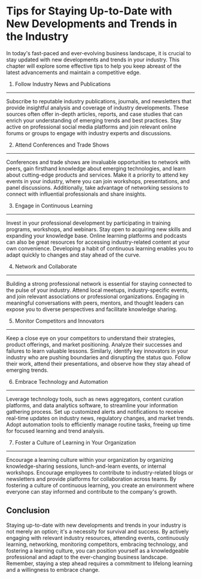 Tips for Staying Up-to-Date with New Developments and Trends in the Industry
=====================================================================================

In today's fast-paced and ever-evolving business landscape, it is crucial to stay updated with new developments and trends in your industry. This chapter will explore some effective tips to help you keep abreast of the latest advancements and maintain a competitive edge.

1. Follow Industry News and Publications
----------------------------------------

Subscribe to reputable industry publications, journals, and newsletters that provide insightful analysis and coverage of industry developments. These sources often offer in-depth articles, reports, and case studies that can enrich your understanding of emerging trends and best practices. Stay active on professional social media platforms and join relevant online forums or groups to engage with industry experts and discussions.

2. Attend Conferences and Trade Shows
-------------------------------------

Conferences and trade shows are invaluable opportunities to network with peers, gain firsthand knowledge about emerging technologies, and learn about cutting-edge products and services. Make it a priority to attend key events in your industry, where you can join workshops, presentations, and panel discussions. Additionally, take advantage of networking sessions to connect with influential professionals and share insights.

3. Engage in Continuous Learning
--------------------------------

Invest in your professional development by participating in training programs, workshops, and webinars. Stay open to acquiring new skills and expanding your knowledge base. Online learning platforms and podcasts can also be great resources for accessing industry-related content at your own convenience. Developing a habit of continuous learning enables you to adapt quickly to changes and stay ahead of the curve.

4. Network and Collaborate
--------------------------

Building a strong professional network is essential for staying connected to the pulse of your industry. Attend local meetups, industry-specific events, and join relevant associations or professional organizations. Engaging in meaningful conversations with peers, mentors, and thought leaders can expose you to diverse perspectives and facilitate knowledge sharing.

5. Monitor Competitors and Innovators
-------------------------------------

Keep a close eye on your competitors to understand their strategies, product offerings, and market positioning. Analyze their successes and failures to learn valuable lessons. Similarly, identify key innovators in your industry who are pushing boundaries and disrupting the status quo. Follow their work, attend their presentations, and observe how they stay ahead of emerging trends.

6. Embrace Technology and Automation
------------------------------------

Leverage technology tools, such as news aggregators, content curation platforms, and data analytics software, to streamline your information gathering process. Set up customized alerts and notifications to receive real-time updates on industry news, regulatory changes, and market trends. Adopt automation tools to efficiently manage routine tasks, freeing up time for focused learning and trend analysis.

7. Foster a Culture of Learning in Your Organization
----------------------------------------------------

Encourage a learning culture within your organization by organizing knowledge-sharing sessions, lunch-and-learn events, or internal workshops. Encourage employees to contribute to industry-related blogs or newsletters and provide platforms for collaboration across teams. By fostering a culture of continuous learning, you create an environment where everyone can stay informed and contribute to the company's growth.

Conclusion
----------

Staying up-to-date with new developments and trends in your industry is not merely an option; it's a necessity for survival and success. By actively engaging with relevant industry resources, attending events, continuously learning, networking, monitoring competitors, embracing technology, and fostering a learning culture, you can position yourself as a knowledgeable professional and adapt to the ever-changing business landscape. Remember, staying a step ahead requires a commitment to lifelong learning and a willingness to embrace change.
